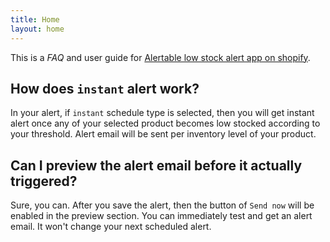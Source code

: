 ```yaml
---
title: Home
layout: home
---
```


This is a _FAQ_ and user guide for [Alertable low stock alert app on shopify](https://apps.shopify.com/low-stock-alert-toolkit).

## How does `instant` alert work?

In your alert, if `instant` schedule type is selected, then you will get instant alert once any of your selected product becomes low stocked according to your threshold. Alert email will be sent per inventory level of your product.

## Can I preview the alert email before it actually triggered?

Sure, you can. After you save the alert, then the button of `Send now` will be enabled in the preview section. You can immediately test and get an alert email. It won't change your next scheduled alert.
